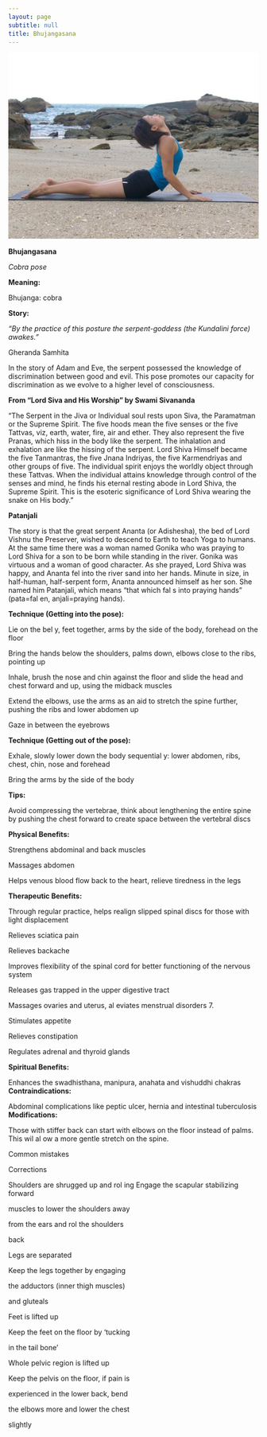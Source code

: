 ```yaml
---
layout: page
subtitle: null
title: Bhujangasana
---
```

  <p class="calibre1 text-center">
   <img class="calibre2" src="../../assets/img/index-52_2.jpg"/>
  </p>
  <p class="calibre1">
  </p>
  <p class="calibre1">
  </p>
  <p class="calibre1">
   <b class="calibre3">
    Bhujangasana
   </b>
  </p>
  <p class="calibre1">
  </p>
  <p class="calibre1">
  </p>
  <p class="calibre1">
  </p>
  <p class="calibre1">
   <i class="calibre4">
    Cobra pose
   </i>
  </p>
  <p class="calibre1">
   <b class="calibre3">
    Meaning:
   </b>
  </p>
  <p class="calibre1">
   Bhujanga: cobra
  </p>
  <p class="calibre1">
  </p>
  <p class="calibre1">
  </p>
  <p class="calibre1">
  </p>
  <p class="calibre1">
   <b class="calibre3">
    Story:
   </b>
  </p>
  <p class="calibre1">
  </p>
  <p class="calibre1">
   <i class="calibre4">
    “By  the  practice  of  this  posture  the  serpent-goddess  (the  Kundalini  force)
   </i>
   <i class="calibre4">
    awakes.”
   </i>
  </p>
  <p class="calibre1">
   Gheranda Samhita
  </p>
  <p class="calibre1">
  </p>
  <p class="calibre1">
   In  the  story  of  Adam  and  Eve,  the  serpent  possessed  the  knowledge  of discrimination  between  good  and  evil.  This  pose  promotes  our  capacity  for discrimination as we evolve to a higher level of consciousness.
  </p>
  <p class="calibre1">
  </p>
  <p class="calibre1">
   <b class="calibre3">
    From “Lord Siva and His Worship” by Swami Sivananda
   </b>
  </p>
  <p class="calibre1">
   <b class="calibre3">
   </b>
  </p>
  <p class="calibre1">
   “The Serpent in the Jiva or Individual soul rests upon Siva, the Paramatman or the Supreme Spirit. The five hoods mean the five senses or the five Tattvas, viz, earth, water, fire, air and ether. They also represent the five Pranas, which hiss in the body like the serpent. The inhalation and exhalation are like the hissing of the serpent. Lord Shiva Himself became the five Tanmantras, the five Jnana Indriyas, the five Karmendriyas and other groups of five. The individual spirit enjoys the worldly object through these Tattvas. When the individual attains knowledge through control of the senses and mind, he finds his eternal resting abode in Lord Shiva, the Supreme Spirit. This is the esoteric significance of Lord Shiva wearing the snake on His body.”
  </p>
  <p class="calibre1">
  </p>
  <p class="calibre1">
  </p>
  <p class="calibre1">
   <a id="p53">
   </a>
  </p>
  <p class="calibre1">
  </p>
  <p class="calibre1">
   <b class="calibre3">
    Patanjali
   </b>
  </p>
  <p class="calibre1">
   <b class="calibre3">
   </b>
  </p>
  <p class="calibre1">
   The  story  is  that  the  great  serpent  Ananta  (or  Adishesha),  the  bed  of  Lord Vishnu the Preserver, wished to descend to Earth to teach Yoga to humans. At the  same  time  there  was  a  woman  named  Gonika  who  was  praying  to  Lord Shiva for a son to be born while standing in the river. Gonika was virtuous and a woman of good character. As she prayed, Lord Shiva was happy, and Ananta fel   into  the  river  sand  into  her  hands.  Minute  in  size,  in  half-human,  half-serpent form, Ananta announced himself as her son.  She named him Patanjali, which means “that which fal s into praying hands” (pata=fal en, anjali=praying hands).
  </p>
  <p class="calibre1">
   <b class="calibre3">
   </b>
  </p>
  <p class="calibre1">
   <b class="calibre3">
    Technique (Getting into the pose):
   </b>
  </p>
  <p class="calibre1">
   Lie on the bel y, feet together, arms by the side of the body, forehead on the floor
  </p>
  <p class="calibre1">
   Bring the hands below the shoulders, palms down, elbows close to the ribs, pointing up
  </p>
  <p class="calibre1">
   Inhale, brush the nose and chin against the floor and slide the head and chest forward and up, using the midback muscles
  </p>
  <p class="calibre1">
   Extend the elbows, use the arms as an aid to stretch the spine further, pushing the ribs and lower abdomen up
  </p>
  <p class="calibre1">
   Gaze in between the eyebrows
  </p>
  <p class="calibre1">
  </p>
  <p class="calibre1">
   <b class="calibre3">
    Technique (Getting out of the pose):
   </b>
  </p>
  <p class="calibre1">
   Exhale, slowly lower down the body sequential y: lower abdomen, ribs, chest, chin, nose and forehead
  </p>
  <p class="calibre1">
   Bring the arms by the side of the body
  </p>
  <p class="calibre1">
  </p>
  <p class="calibre1">
   <b class="calibre3">
    Tips:
   </b>
  </p>
  <p class="calibre1">
   Avoid  compressing  the  vertebrae,  think  about  lengthening  the  entire spine  by  pushing  the  chest  forward  to  create  space  between  the vertebral discs
  </p>
  <p class="calibre1">
  </p>
  <p class="calibre1">
   <b class="calibre3">
    Physical Benefits:
   </b>
  </p>
  <p class="calibre1">
   Strengthens abdominal and back muscles
  </p>
  <p class="calibre1">
   Massages abdomen
  </p>
  <p class="calibre1">
   Helps venous blood flow back to the heart, relieve tiredness in the legs
  </p>
  <p class="calibre1">
   <b class="calibre3">
   </b>
  </p>
  <p class="calibre1">
   <b class="calibre3">
   </b>
  </p>
  <p class="calibre1">
   <b class="calibre3">
   </b>
  </p>
  <p class="calibre1">
  </p>
  <p class="calibre1">
   <a id="p54">
   </a>
  </p>
  <p class="calibre1">
  </p>
  <p class="calibre1">
   <b class="calibre3">
    Therapeutic Benefits:
   </b>
  </p>
  <p class="calibre1">
   Through regular practice, helps realign slipped spinal discs for those with light displacement
  </p>
  <p class="calibre1">
   Relieves sciatica pain
  </p>
  <p class="calibre1">
   Relieves backache
  </p>
  <p class="calibre1">
   Improves  flexibility  of  the  spinal  cord  for  better  functioning  of  the nervous system
  </p>
  <p class="calibre1">
   Releases gas trapped in the upper digestive tract
  </p>
  <p class="calibre1">
   Massages ovaries and uterus, al eviates menstrual disorders 7.
  </p>
  <p class="calibre1">
   Stimulates appetite
  </p>
  <p class="calibre1">
   Relieves constipation
  </p>
  <p class="calibre1">
   Regulates adrenal and thyroid glands
  </p>
  <p class="calibre1">
  </p>
  <p class="calibre1">
   <b class="calibre3">
    Spiritual Benefits:
   </b>
  </p>
  <p class="calibre1">
   Enhances the swadhisthana, manipura, anahata and vishuddhi chakras
   <b class="calibre3">
    Contraindications:
   </b>
  </p>
  <p class="calibre1">
   Abdominal complications like peptic ulcer, hernia and intestinal tuberculosis
   <b class="calibre3">
    Modifications:
   </b>
  </p>
  <p class="calibre1">
   Those with stiffer back can start with elbows on the floor instead of palms. This wil  al ow a more gentle stretch on the spine.
  </p>
  <p class="calibre1">
   Common mistakes
  </p>
  <p class="calibre1">
   Corrections
  </p>
  <p class="calibre1">
   Shoulders are shrugged up and rol ing  Engage the scapular stabilizing forward
  </p>
  <p class="calibre1">
   muscles to lower the shoulders away
  </p>
  <p class="calibre1">
   from the ears and rol  the shoulders
  </p>
  <p class="calibre1">
   back
  </p>
  <p class="calibre1">
   Legs are separated
  </p>
  <p class="calibre1">
   Keep the legs together by engaging
  </p>
  <p class="calibre1">
   the adductors (inner thigh muscles)
  </p>
  <p class="calibre1">
   and gluteals
  </p>
  <p class="calibre1">
   Feet is lifted up
  </p>
  <p class="calibre1">
   Keep the feet on the floor by ‘tucking
  </p>
  <p class="calibre1">
   in the tail bone’
  </p>
  <p class="calibre1">
   Whole pelvic region is lifted up
  </p>
  <p class="calibre1">
   Keep the pelvis on the floor, if pain is
  </p>
  <p class="calibre1">
   experienced in the lower back, bend
  </p>
  <p class="calibre1">
   the elbows more and lower the chest
  </p>
  <p class="calibre1">
   slightly
  </p>
  <p class="calibre1">
  </p>
  <p class="calibre1">
   <a id="p55">
   </a>
  </p>
  <p class="calibre1">
  </p>

